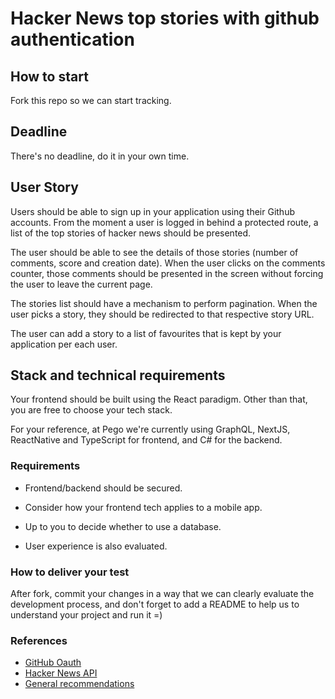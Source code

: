 # Hacker News top stories with github authentication

## How to start
Fork this repo so we can start tracking.

## Deadline

There's no deadline, do it in your own time.

## User Story
Users should be able to sign up in your application using their Github accounts. From the moment a user is logged in behind a protected route, a list of the top stories of hacker news should be presented.

The user should be able to see the details of those stories (number of comments, score and creation date). When the user clicks on the comments counter, those comments should be presented in the screen without forcing the user to leave the current page.

The stories list should have a mechanism to perform pagination. When the user picks a story, they should be redirected to that respective story URL.

The user can add a story to a list of favourites that is kept by your application per each user.

## Stack and technical requirements
Your frontend should be built using the React paradigm. Other than that, you are free to choose your tech stack.

For your reference, at Pego we're currently using GraphQL, NextJS, ReactNative and TypeScript for frontend, and C# for the backend.

### Requirements

- Frontend/backend should be secured.

- Consider how your frontend tech applies to a mobile app.

- Up to you to decide whether to use a database.

- User experience is also evaluated.

### How to deliver your test

After fork, commit your changes in a way that we can clearly evaluate the development process, and don't forget to add a README to help us to understand your project and run it =)

### References
- [GitHub Oauth](https://developer.github.com/v3/oauth/)
- [Hacker News API](https://github.com/HackerNews/API)
- [General recommendations](README.md)

